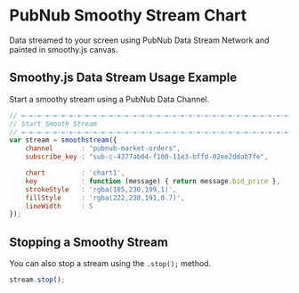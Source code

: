 # PubNub Smoothy Stream Chart

Data streamed to your screen using PubNub Data Stream Network
and painted in smoothy.js canvas.

## Smoothy.js Data Stream Usage Example

Start a smoothy stream using a PubNub Data Channel.

```javascript
// =-=-=-=-=-=-=-=-=-=-=-=-=-=-=-=-=-=-=-=-=-=-=-=-=-=-=-=-=-=-=-=-=-=-=-=
// Start Smooth Stream
// =-=-=-=-=-=-=-=-=-=-=-=-=-=-=-=-=-=-=-=-=-=-=-=-=-=-=-=-=-=-=-=-=-=-=-=
var stream = smoothstream({
    channel       : "pubnub-market-orders",
    subscribe_key : "sub-c-4377ab04-f100-11e3-bffd-02ee2ddab7fe",

    chart         : 'chart1',
    key           : function (message) { return message.bid_price },
    strokeStyle   : 'rgba(185,230,199,1)',
    fillStyle     : 'rgba(222,238,191,0.7)',
    lineWidth     : 5
});
```

## Stopping a Smoothy Stream

You can also stop a stream using the `.stop();` method.

```javascript
stream.stop();
```
